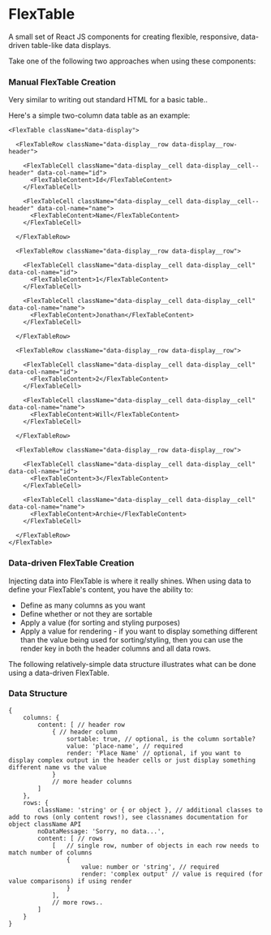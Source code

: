 # FlexTable

A small set of React JS components for creating flexible, responsive, data-driven table-like data displays.

Take one of the following two approaches when using these components:

### Manual FlexTable Creation

Very similar to writing out standard HTML for a basic table..

Here's a simple two-column data table as an example:

```
<FlexTable className="data-display">

  <FlexTableRow className="data-display__row data-display__row-header">
  
    <FlexTableCell className="data-display__cell data-display__cell--header" data-col-name="id">
      <FlexTableContent>Id</FlexTableContent>
    </FlexTableCell>
    
    <FlexTableCell className="data-display__cell data-display__cell--header" data-col-name="name">
      <FlexTableContent>Name</FlexTableContent>
    </FlexTableCell>
    
  </FlexTableRow>
  
  <FlexTableRow className="data-display__row data-display__row">
  
    <FlexTableCell className="data-display__cell data-display__cell" data-col-name="id">
      <FlexTableContent>1</FlexTableContent>
    </FlexTableCell>
    
    <FlexTableCell className="data-display__cell data-display__cell" data-col-name="name">
      <FlexTableContent>Jonathan</FlexTableContent>
    </FlexTableCell>
    
  </FlexTableRow>
  
  <FlexTableRow className="data-display__row data-display__row">
  
    <FlexTableCell className="data-display__cell data-display__cell" data-col-name="id">
      <FlexTableContent>2</FlexTableContent>
    </FlexTableCell>
    
    <FlexTableCell className="data-display__cell data-display__cell" data-col-name="name">
      <FlexTableContent>Will</FlexTableContent>
    </FlexTableCell>
    
  </FlexTableRow>
  
  <FlexTableRow className="data-display__row data-display__row">
  
    <FlexTableCell className="data-display__cell data-display__cell" data-col-name="id">
      <FlexTableContent>3</FlexTableContent>
    </FlexTableCell>
    
    <FlexTableCell className="data-display__cell data-display__cell" data-col-name="name">
      <FlexTableContent>Archie</FlexTableContent>
    </FlexTableCell>
    
  </FlexTableRow>
</FlexTable>
```

### Data-driven FlexTable Creation

Injecting data into FlexTable is where it really shines. When using data to define your FlexTable's content, you have the ability to:

- Define as many columns as you want
- Define whether or not they are sortable
- Apply a value (for sorting and styling purposes)
- Apply a value for rendering - if you want to display something different than the value being used for sorting/styling, then you can use the render key in both the header columns and all data rows.

The following relatively-simple data structure illustrates what can be done using a data-driven FlexTable.

### Data Structure

```
{
    columns: {
        content: [ // header row
            { // header column
                sortable: true, // optional, is the column sortable?
                value: 'place-name', // required
                render: 'Place Name' // optional, if you want to display complex output in the header cells or just display something different name vs the value
            }
            // more header columns
        ]
    },
    rows: {
        className: 'string' or { or object }, // additional classes to add to rows (only content rows!), see classnames documentation for object className API
        noDataMessage: 'Sorry, no data...',
        content: [ // rows
            [   // single row, number of objects in each row needs to match number of columns
                {
                    value: number or 'string', // required
                    render: 'complex output' // value is required (for value comparisons) if using render
                }
            ],
            // more rows..
        ]
    }
}
```